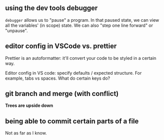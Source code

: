 ## using the dev tools debugger

`debugger` allows us to "pause" a program. In that paused state, we can view all the variables' (in scope) state. We can also "step one line forward" or "unpause".

## editor config in VSCode vs. prettier

Prettier is an autoformatter: it'll convert your code to be styled in a certain way.

Editor config in VS code: specify defaults / expected structure. For example, tabs vs spaces. What do certain keys do?

## git branch and merge (with conflict)

**Trees are upside down**

## being able to commit certain parts of a file

Not as far as I know.
